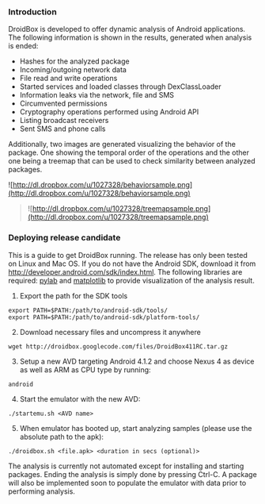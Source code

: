 ### Introduction ###
DroidBox is developed to offer dynamic analysis of Android applications. The following information is shown in the results, generated when analysis is ended:

  * Hashes for the analyzed package
  * Incoming/outgoing network data
  * File read and write operations
  * Started services and loaded classes through DexClassLoader
  * Information leaks via the network, file and SMS
  * Circumvented permissions
  * Cryptography operations performed using Android API
  * Listing broadcast receivers
  * Sent SMS and phone calls

Additionally, two images are generated visualizing the behavior of the package. One showing the temporal order of the operations and the other one being a treemap that can be used to check similarity between analyzed packages.

![http://dl.dropbox.com/u/1027328/behaviorsample.png](http://dl.dropbox.com/u/1027328/behaviorsample.png)
> ![http://dl.dropbox.com/u/1027328/treemapsample.png](http://dl.dropbox.com/u/1027328/treemapsample.png)

### Deploying release candidate ###
This is a guide to get DroidBox running. The release has only been
tested on Linux and Mac OS. If you do not have the Android SDK, download it from http://developer.android.com/sdk/index.html. The following libraries are required: <a href='http://www.scipy.org/PyLab'>pylab</a> and <a href='http://matplotlib.sourceforge.net/'>matplotlib</a> to provide visualization of the analysis result.

1. Export the path for the SDK tools

```
export PATH=$PATH:/path/to/android-sdk/tools/
export PATH=$PATH:/path/to/android-sdk/platform-tools/
```

2. Download necessary files and uncompress it anywhere
```
wget http://droidbox.googlecode.com/files/DroidBox411RC.tar.gz
```

3. Setup a new AVD targeting Android 4.1.2 and choose Nexus 4 as device as well as ARM as CPU type by running:
```
android 
```

4. Start the emulator with the new AVD:
```
./startemu.sh <AVD name>
```

5. When emulator has booted up, start analyzing samples (please use the absolute path to the apk):
```
./droidbox.sh <file.apk> <duration in secs (optional)> 
```

The analysis is currently not automated except for installing and starting packages. Ending the analysis is simply done by pressing Ctrl-C. A package will also be implemented soon to populate the emulator with data prior to performing analysis.